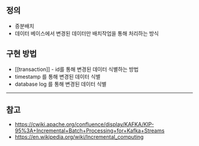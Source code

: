 ## 정의
- 증분배치
- 데이터 베이스에서 변경된 데이터만 배치작업을 통해 처리하는 방식

## 구현 방법
- [[transaction]] - id를 통해 변경된 데이터 식별하는 방법
- timestamp 를 통해 변경된 데이터 식별
- database log 를 통해 변경된 데이터 식별

---
## 참고
- https://cwiki.apache.org/confluence/display/KAFKA/KIP-95%3A+Incremental+Batch+Processing+for+Kafka+Streams
- https://en.wikipedia.org/wiki/Incremental_computing